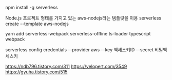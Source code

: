 npm install -g serverless

Node.js 프로젝트 형태를 가지고 있는 aws-nodejs라는 템플릿을 이용
serverless create --template aws-nodejs

yarn add serverless-webpack serverless-offline ts-loader typescript webpack

serverless config credentials --provider aws --key 액세스키ID --secret 비밀액세스키

https://ndb796.tistory.com/311
https://velopert.com/3549
https://gyuha.tistory.com/515

